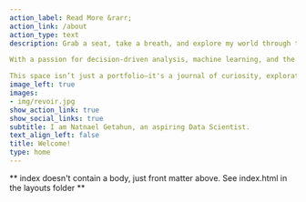 ```yaml
---
action_label: Read More &rarr;
action_link: /about
action_type: text
description: Grab a seat, take a breath, and explore my world through the work I’ve done.

With a passion for decision-driven analysis, machine learning, and the rising Ethiopian capital market, this blog is where I unpack my projects, share the thinking behind them, and sometimes just talk about whatever’s on my mind.

This space isn’t just a portfolio—it's a journal of curiosity, exploration, and intent. Sure, it’s about putting my work out there, but more importantly, it’s for anyone—especially someone like me—who’s trying to figure out where they want to go, and how to get there.
image_left: true
images:
- img/revoir.jpg
show_action_link: true
show_social_links: true
subtitle: I am Natnael Getahun, an aspiring Data Scientist.
text_align_left: false
title: Welcome!
type: home
---
```


\*\* index doesn't contain a body, just front matter above. See index.html in the layouts folder \*\*
